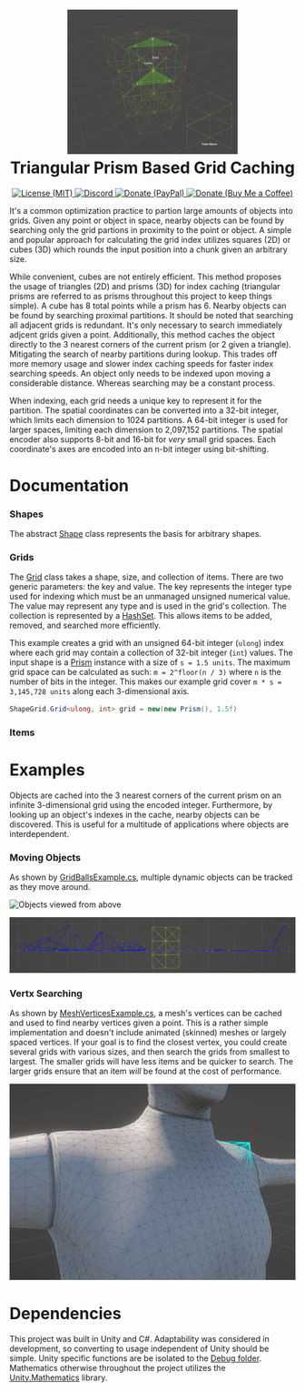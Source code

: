 <h1 align="center">
	<img src=".Images/PrismGrid.png" alt="Prism Grids" width="300">
	<br>
	Triangular Prism Based Grid Caching
</h1>

<p align="center">
	<a href="https://opensource.org/licenses/MIT">
		<img src="https://img.shields.io/badge/License-MIT-yellow.svg" alt="License (MIT)">
	</a>
	<a href="https://discord.gg/ssMzQPXjwq">
		<img src="https://img.shields.io/discord/318871569323524096?label=Discord&logo=discord&logoColor=white" alt="Discord">
	</a>
	<a href="https://paypal.me/jameslroll">
		<img src="https://img.shields.io/badge/Donate-PayPal-green.svg?logo=paypal" alt="Donate (PayPal)">
	</a>
	<a href="https://www.buymeacoffee.com/jameslroll">
		<img src="https://img.shields.io/badge/Donate-Buy_Me_a_Coffee-green.svg?logo=buymeacoffee" alt="Donate (Buy Me a Coffee)">
	</a>
</p>

It's a common optimization practice to partion large amounts of objects into grids. Given any point or object in space, nearby objects can be found by searching only the grid partions in proximity to the point or object. A simple and popular approach for calculating the grid index utilizes squares (2D) or cubes (3D) which rounds the input position into a chunk given an arbitrary size.

While convenient, cubes are not entirely efficient. This method proposes the usage of triangles (2D) and prisms (3D) for index caching (triangular prisms are referred to as prisms throughout this project to keep things simple). A cube has 8 total points while a prism has 6. Nearby objects can be found by searching proximal partitions. It should be noted that searching all adjacent grids is redundant. It's only necessary to search immediately adjcent grids given a point. Additionally, this method caches the object directly to the 3 nearest corners of the current prism (or 2 given a triangle). Mitigating the search of nearby partitions during lookup. This trades off more memory usage and slower index caching speeds for faster index searching speeds. An object only needs to be indexed upon moving a considerable distance. Whereas searching may be a constant process.

When indexing, each grid needs a unique key to represent it for the partition. The spatial coordinates can be converted into a 32-bit integer, which limits each dimension to 1024 partitions. A 64-bit integer is used for larger spaces, limiting each dimension to 2,097,152 partitions. The spatial encoder also supports 8-bit and 16-bit for *very* small grid spaces. Each coordinate's axes are encoded into an n-bit integer using bit-shifting.

# Documentation

### Shapes

The abstract [Shape](./Shapes/Shape.cs) class represents the basis for arbitrary shapes.

### Grids

The [Grid](./Grids/Grid.cs) class takes a shape, size, and collection of items. There are two generic parameters: the key and value. The key represents the integer type used for indexing which must be an unmanaged unsigned numerical value. The value may represent any type and is used in the grid's collection. The collection is represented by a [HashSet](https://docs.microsoft.com/en-us/dotnet/api/system.collections.generic.hashset-1?view=net-6.0). This allows items to be added, removed, and searched more efficiently.

This example creates a grid with an unsigned 64-bit integer (`ulong`) index where each grid may contain a collection of 32-bit integer (`int`) values. The input shape is a [Prism](./Shapes/Prism.cs) instance with a size of `s = 1.5 units`. The maximum grid space can be calculated as such: `m = 2^floor(n / 3)` where `n` is the number of bits in the integer. This makes our example grid cover `m * s = 3,145,728 units` along each 3-dimensional axis.

```C#
ShapeGrid.Grid<ulong, int> grid = new(new Prism(), 1.5f)
```

### Items

# Examples

Objects are cached into the 3 nearest corners of the current prism on an infinite 3-dimensional grid using the encoded integer. Furthermore, by looking up an object's indexes in the cache, nearby objects can be discovered. This is useful for a multitude of applications where objects are interdependent.

### Moving Objects

As shown by [GridBallsExample.cs](Debug/GridBallsExample.cs), multiple dynamic objects can be tracked as they move around.

![Objects viewed from above](.Images/ObjectsTop.gif)

![Objects viewed from the side](.Images/ObjectsSide.png)

### Vertx Searching

As shown by [MeshVerticesExample.cs](Debug/MeshVerticesExample.cs), a mesh's vertices can be cached and used to find nearby vertices given a point. This is a rather simple implementation and doesn't include animated (skinned) meshes or largely spaced vertices. If your goal is to find the closest vertex, you could create several grids with various sizes, and then search the grids from smallest to largest. The smaller grids will have less items and be quicker to search. The larger grids ensure that an item *will* be found at the cost of performance.

![Nearby vertices](.Images/MeshVertices.png)

# Dependencies

This project was built in Unity and C#. Adaptability was considered in development, so converting to usage independent of Unity should be simple. Unity specific functions are be isolated to the [Debug folder](Debug). Mathematics otherwise throughout the project utilizes the [Unity.Mathematics](https://docs.unity3d.com/Packages/com.unity.mathematics@1.1/manual/index.html) library.
